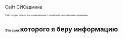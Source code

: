 Сайт СИСадмина

<html
  lang="en"  
  data-color-mode="auto" data-light-theme="light" data-dark-theme="dark"
  data-a11y-animated-images="system" data-a11y-link-underlines="true">
        <body>
          <site-
          <h1> 
                <span style="font-size:0.5em;"> Сайт создан только для ознакомления с правильно выполнеными заданиями </span></h1>            
          <h2> 
               <span style="font-size:0.5em;">Это <a href="https://docs.justm.site/" target="https://docs.justm.site/">сайт </span>
                </a> которого я беру информацию </h2> 
        </body>
</html>
